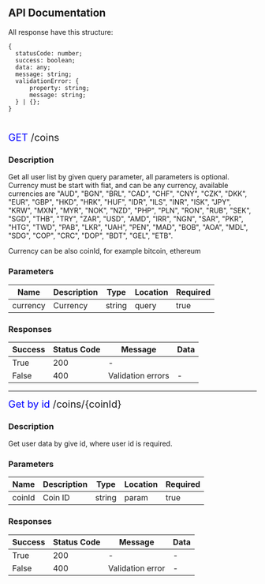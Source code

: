 ## API Documentation

All response have this structure:
``` 
{
  statusCode: number;
  success: boolean;
  data: any;
  message: string;
  validationError: {
      property: string;
      message: string;
  } | {};
}
```
#

<a style="font-size: 20px"> 
			<span style="color: blue">GET</span>  /coins
</a>

### Description 

Get all user list by given query parameter, all parameters is optional.
Currency must be start with fiat, and can be any currency, available 
currencies are "AUD", "BGN", "BRL", "CAD", "CHF", "CNY", "CZK", "DKK", 
"EUR", "GBP", "HKD", "HRK", "HUF", "IDR", "ILS", "INR", "ISK", "JPY", 
"KRW", "MXN", "MYR", "NOK", "NZD", "PHP", "PLN", "RON", "RUB", "SEK", 
"SGD", "THB", "TRY", "ZAR", "USD", "AMD", "IRR", "NGN", "SAR", "PKR", 
"HTG", "TWD", "PAB", "LKR", "UAH", "PEN", "MAD", "BOB", "AOA", "MDL", 
"SDG", "COP", "CRC", "DOP", "BDT", "GEL", "ETB".

Currency can be also coinId, for example bitcoin, ethereum

### Parameters 


| Name | Description | Type | Location | Required 
| - | - | - | - | - |
| currency | Currency | string | query | true 

### Responses

| Success | Status Code | Message | Data
| - | - | - | - |
| True | 200 | - | 
| False | 400 | Validation errors | - 

<hr>

<a style="font-size: 20px"> 
			<span style="color: blue">Get by id</span>  /coins/{coinId}
</a>

### Description

Get user data by give id, where user id is required.

### Parameters

| Name | Description | Type | Location | Required
| - | - | - | - | - |
| coinId | Coin ID | string | param | true

### Responses 

| Success | Status Code | Message | Data
| - | - | - | - |
| True | 200 | - | -
| False | 400 | Validation error | -


